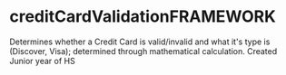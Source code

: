 # creditCardValidationFRAMEWORK
Determines whether a Credit Card is valid/invalid and what it's type is (Discover, Visa); determined through mathematical calculation. 
Created Junior year of HS
